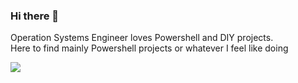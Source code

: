 ### Hi there 👋
Operation Systems Engineer loves Powershell and DIY projects. </br>
Here to find mainly Powershell projects or whatever I feel like doing
  
![](https://github-readme-stats.vercel.app/api?username=nox309&show_icons=true)
